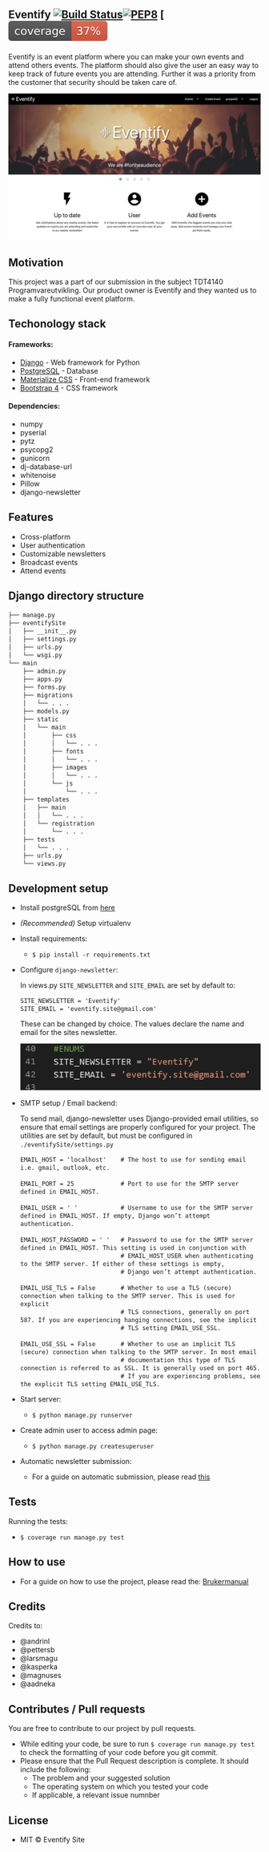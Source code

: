 ## Eventify <a href="https://gitlab.stud.idi.ntnu.no/programvareutvikling-v19/gruppe-32/-/jobs" rel="nofollow"><img src="https://camo.githubusercontent.com/e0ccc5d7f1cfb949df587a15d495a7ee7a9534ba/68747470733a2f2f6170692e7472617669732d63692e6f72672f7761677461696c2f7761677461696c2e7376673f6272616e63683d6d6173746572" alt="Build Status" data-canonical-src="https://api.travis-ci.org/wagtail/wagtail.svg?branch=master" style="max-width:100%;"></a>[![PEP8](https://img.shields.io/badge/code%20style-pep8-orange.svg)](https://www.python.org/dev/peps/pep-0008/) [![Test coverage](coverage.svg)


Eventify is an event platform where you can make your own events and attend others events. The platform should also give the user an easy way to keep track of future events you are attending. Further it was a priority from the customer that security should be taken care of.

![Homepage](./example.png "Eventify - Homepage")
## Motivation

This project was a part of our submission in the subject TDT4140 Programvareutvikling. Our product owner is Eventify and they wanted us to make a fully functional event platform.


## Techonology stack

#### Frameworks:

<ul>
<li><a href="https://www.djangoproject.com/" rel="nofollow">Django</a> - Web framework for Python</li>
<li><a href="https://www.postgresql.org/" rel="nofollow">PostgreSQL</a> - Database</li>
<li><a href="https://materializecss.com/" rel="nofollow">Materialize CSS</a> - Front-end framework</li>
<li><a href="https://pypi.org/project/django-bootstrap4/" rel="nofollow">Bootstrap 4</a> - CSS framework</li>
</ul>

#### Dependencies:

* numpy 
* pyserial 
* pytz 
* psycopg2 
* gunicorn 
* dj-database-url 
* whitenoise 
* Pillow 
* django-newsletter

## Features

* Cross-platform
* User authentication
* Customizable newsletters
* Broadcast events
* Attend events

## Django directory structure
```
├── manage.py
├── eventifySite
│   ├── __init__.py
│   ├── settings.py
│   ├── urls.py
│   └── wsgi.py
└── main
    ├── admin.py
    ├── apps.py
    ├── forms.py
    ├── migrations
    │   └── . . .
    ├── models.py
    ├── static
    │   └── main
    │       ├── css
    │       │   └── . . .
    │       ├── fonts
    │       │   └── . . .
    │       ├── images
    │       │   └── . . .
    │       └── js
    │           └── . . .
    ├── templates
    │   ├── main
    │   │   └── . . .
    │   └── registration
    │       └── . . .
    ├── tests
    │   └── . . .
    ├── urls.py
    └── views.py
```


## Development setup

* Install postgreSQL from <a href="https://www.postgresql.org/download/" rel="nofollow">here</a>

* *(Recommended)* Setup virtualenv

* Install requirements:

    * `$ pip install -r requirements.txt`

* Configure `django-newsletter`:

    In views.py `SITE_NEWSLETTER` and `SITE_EMAIL` are set by default to:
    
    ```
    SITE_NEWSLETTER = 'Eventify'
    SITE_EMAIL = 'eventify.site@gmail.com'
    ```
    
    These can be changed by choice. The values declare the name and email for the sites newsletter.
    
    ![Views](./SITE.PNG "views")
    
* SMTP setup / Email backend:

    To send mail, django-newsletter uses Django-provided email utilities, so ensure that email settings are properly configured for your project.
    The utilities are set by default, but must be configured in `./eventifySite/settings.py`
    
    ```
    EMAIL_HOST = 'localhost'    # The host to use for sending email i.e. gmail, outlook, etc.
        
    EMAIL_PORT = 25             # Port to use for the SMTP server defined in EMAIL_HOST.
        
    EMAIL_USER = ' '            # Username to use for the SMTP server defined in EMAIL_HOST. If empty, Django won’t attempt authentication.
        
    EMAIL_HOST_PASSWORD = ' '   # Password to use for the SMTP server defined in EMAIL_HOST. This setting is used in conjunction with 
                                # EMAIL_HOST_USER when authenticating to the SMTP server. If either of these settings is empty, 
                                # Django won’t attempt authentication.
          
    EMAIL_USE_TLS = False       # Whether to use a TLS (secure) connection when talking to the SMTP server. This is used for explicit 
                                # TLS connections, generally on port 587. If you are experiencing hanging connections, see the implicit 
                                # TLS setting EMAIL_USE_SSL.
          
    EMAIL_USE_SSL = False       # Whether to use an implicit TLS (secure) connection when talking to the SMTP server. In most email 
                                # documentation this type of TLS connection is referred to as SSL. It is generally used on port 465. 
                                # If you are experiencing problems, see the explicit TLS setting EMAIL_USE_TLS.
    ```
* Start server:

    * `$ python manage.py runserver`

* Create admin user to access admin page:

    * `$ python manage.py createsuperuser`
    
* Automatic newsletter submission:

    * For a guide on automatic submission, please read [this](https://django-newsletter.readthedocs.io/en/latest/installation.html)

## Tests

Running the tests:

* `$ coverage run manage.py test`

## How to use

* For a guide on how to use the project, please read the: [Brukermanual](https://gitlab.stud.idi.ntnu.no/programvareutvikling-v19/gruppe-32/wikis/Brukermanual)

## Credits 

Credits to:
* @andrinl
* @pettersb
* @larsmagu
* @kasperka
* @magnuses
* @aadneka

## Contributes / Pull requests

You are free to contribute to our project by pull requests. 

* While editing your code, be sure to run `$ coverage run manage.py test` to check the formatting of your code before you git commit.
* Please ensure that the Pull Request description is complete. It should include the following:
    * The problem and your suggested solution
    * The operating system on which you tested your code
    * If applicable, a relevant issue numnber


## License

* MIT © Eventify Site


